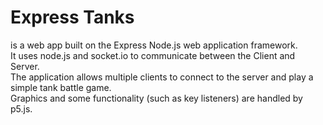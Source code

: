 # Express Tanks 

is a web app built on the Express Node.js web application framework.   
It uses node.js and socket.io to communicate between the Client and Server.   
The application allows multiple clients to connect to the server and play a simple tank battle game.   
Graphics and some functionality (such as key listeners) are handled by p5.js.

